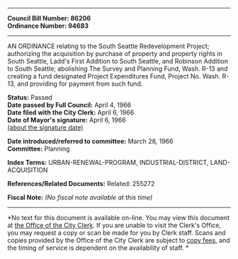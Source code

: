 * * * * *  
  
**Council Bill Number: [](#h0)[](#h2)86206**   
**Ordinance Number: 94683**  
  
* * * * *  
  
AN ORDINANCE relating to the South Seattle Redevelopment Project; authorizing the acquisition by purchase of property and property rights in South Seattle, Ladd's First Addition to South Seattle, and Robinson Addition to South Seattle; abolishing The Survey and Planning Fund, Wash. R-13 and creating a fund designated Project Expenditures Fund, Project No. Wash. R-13, and providing for payment from such fund.  
  
**Status:** Passed   
**Date passed by Full Council:** April 4, 1966   
**Date filed with the City Clerk:** April 6, 1966   
**Date of Mayor's signature:** April 6, 1966   
[(about the signature date)](/~public/approvaldate.htm)   
  
  
**Date introduced/referred to committee:** March 28, 1966   
**Committee:** Planning   
  
**Index Terms:** URBAN-RENEWAL-PROGRAM, INDUSTRIAL-DISTRICT, LAND-ACQUISITION  
  
**References/Related Documents:** Related: 255272  
  
**Fiscal Note:** *(No fiscal note available at this time)*  
  
* * * * *  
  
*No text for this document is available on-line. You may view this document at [the Office of the City Clerk](http://www.seattle.gov/leg/clerk/contactUs.htm). If you are unable to visit the Clerk's Office, you may request a copy or scan be made for you by Clerk staff. Scans and copies provided by the Office of the City Clerk are subject to [copy fees](http://clerk.seattle.gov/~public/clerkfees.htm), and the timing of service is dependent on the availability of staff. *  
  
  
